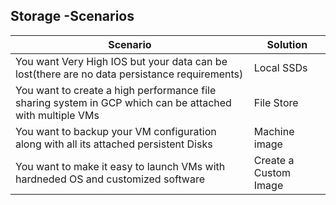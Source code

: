## Storage -Scenarios

| Scenario                                                                                                 | Solution              |
|----------------------------------------------------------------------------------------------------------|-----------------------|
| You want Very High IOS but your data can be lost(there are no data persistance requirements)             | Local SSDs            |
| You want to create a high performance file sharing system in GCP which can be attached with multiple VMs | File Store            |
| You want to backup your VM configuration along with all its attached persistent Disks                    | Machine image         |
| You want to make it easy to launch VMs with hardneded OS and customized software                         | Create a Custom Image |




